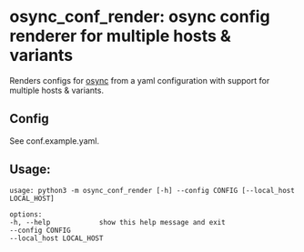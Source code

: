 # osync_conf_render: osync config renderer for multiple hosts & variants

Renders configs for [osync](https://github.com/deajan/osync) from a yaml configuration with support for multiple hosts & variants.

## Config

See conf.example.yaml.

## Usage:
```
usage: python3 -m osync_conf_render [-h] --config CONFIG [--local_host LOCAL_HOST]

options:
-h, --help            show this help message and exit
--config CONFIG
--local_host LOCAL_HOST
```
